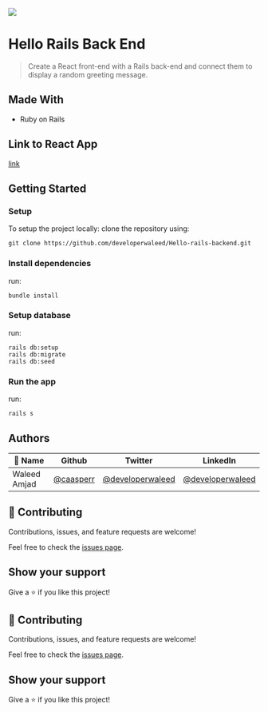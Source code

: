 ![](https://img.shields.io/badge/Microverse-blueviolet)

# Hello Rails Back End

> Create a React front-end with a Rails back-end and connect them to display a random greeting message.

## Made With

- Ruby on Rails

## Link to React App
[link](https://github.com/developerwaleed/hello-react-front-end)

## Getting Started

### Setup

To setup the project locally: clone the repository using:

```
git clone https://github.com/developerwaleed/Hello-rails-backend.git
```

### Install dependencies
run:
```
bundle install
```

### Setup database
run:
```
rails db:setup
rails db:migrate
rails db:seed
```

### Run the app
run:
```
rails s
```

## Authors


| 👤 Name | Github | Twitter | LinkedIn |
|------|--------|---------|----------|
|Waleed Amjad|[@caasperr](https://github.com/developerwaleed)|[@developerwaleed](https://twitter.com/developerwaleed)|[@developerwaleed](https://www.linkedin.com/in/developerwaleed/)|

## 🤝 Contributing

Contributions, issues, and feature requests are welcome!

Feel free to check the [issues page](../../issues/).

## Show your support

Give a ⭐️ if you like this project!

## 🤝 Contributing

Contributions, issues, and feature requests are welcome!

Feel free to check the [issues page](../../issues/).

## Show your support

Give a ⭐️ if you like this project!

